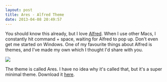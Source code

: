 ```yaml
---
layout: post
title: Ares - Alfred Theme
date: 2013-04-08 20:49:57
---
```


You should know this already, but I love [Alfred](http://alfredapp.com). When I use other Macs, I constantly hit command + space, waiting for Alfred to pop up. Don't even get me started on Windows. One of my favourite things about Alfred is themes, and I've made my own which I thought I'd share with you.

<img src="http://src.sencha.io/http://f.cl.ly/items/3e1T2t0J3P3m0q3c3O3w/Screen%20Shot%202013-04-08%20at%208.48.57%20PM.png">

The theme is called Ares. I have no idea why it's called that, but it's a super minimal theme. Download it [here](http://cl.ly/36431j3M1F0I/download/Ares.alfredappearance).

